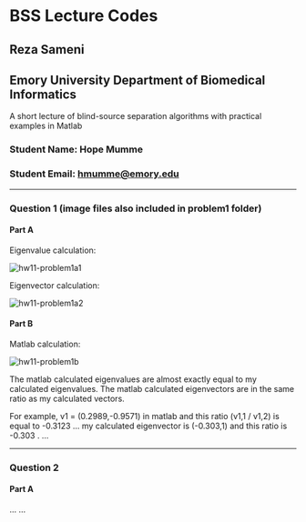 # BSS Lecture Codes
## Reza Sameni
## Emory University Department of Biomedical Informatics

A short lecture of blind-source separation algorithms with practical examples in Matlab

### Student Name: Hope Mumme
### Student Email: hmumme@emory.edu
***
### Question 1 (image files also included in problem1 folder)
#### Part A
Eigenvalue calculation:

![hw11-problem1a1](https://user-images.githubusercontent.com/51492274/140654246-46c51109-1e72-4356-8d6d-0f4bda3d04c6.png)

Eigenvector calculation:

![hw11-problem1a2](https://user-images.githubusercontent.com/51492274/140654258-8c5e8181-facd-42c6-93f8-60b9a9d693b9.png)

#### Part B
Matlab calculation:

![hw11-problem1b](https://user-images.githubusercontent.com/51492274/140654265-7678df6e-e86d-4dd1-af12-e9574c970caf.png)

The matlab calculated eigenvalues are almost exactly equal to my calculated eigenvalues. The matlab calculated eigenvectors are in the same ratio as my calculated vectors. 

For example, v1 = (0.2989,-0.9571) in matlab and this ratio (v1,1 / v1,2) is equal to -0.3123 ... my calculated eigenvector is (-0.303,1) and this ratio is -0.303 . 
…
***
### Question 2
#### Part A
...
… 
